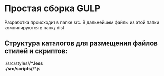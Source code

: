 # Простая сборка GULP

Разработка происходит в папке src. В дальнейшем файлы из этой папки компилируются в папку dist

## Структура каталогов для размещения файлов стилей и скриптов:
./src/styles/**/*.less  
./src/scripts/**/*.js
